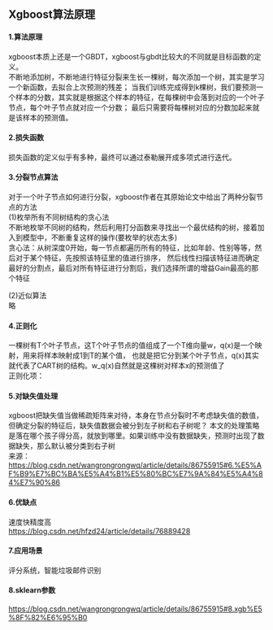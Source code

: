 ## Xgboost算法原理

#### 1.算法原理  
xgboost本质上还是一个GBDT，xgboost与gbdt比较大的不同就是目标函数的定义。  
不断地添加树，不断地进行特征分裂来生长一棵树，每次添加一个树，其实是学习一个新函数，去拟合上次预测的残差；
当我们训练完成得到k棵树，我们要预测一个样本的分数，其实就是根据这个样本的特征，在每棵树中会落到对应的一个叶子节点，每个叶子节点就对应一个分数；
最后只需要将每棵树对应的分数加起来就是该样本的预测值。  

#### 2.损失函数
损失函数的定义似乎有多种，最终可以通过泰勒展开成多项式进行迭代。  

#### 3.分裂节点算法  
对于一个叶子节点如何进行分裂，xgboost作者在其原始论文中给出了两种分裂节点的方法  
(1)枚举所有不同树结构的贪心法  
不断地枚举不同树的结构，然后利用打分函数来寻找出一个最优结构的树，接着加入到模型中，不断重复这样的操作(要枚举的状态太多)  
贪心法：从树深度0开始，每一节点都遍历所有的特征，比如年龄、性别等等，然后对于某个特征，先按照该特征里的值进行排序，
然后线性扫描该特征进而确定最好的分割点，最后对所有特征进行分割后，我们选择所谓的增益Gain最高的那个特征  

(2)近似算法  
略  

#### 4.正则化
一棵树有T个叶子节点，这T个叶子节点的值组成了一个T维向量w，q(x)是一个映射，用来将样本映射成1到T的某个值，
也就是把它分到某个叶子节点，q(x)其实就代表了CART树的结构。w_q(x)自然就是这棵树对样本x的预测值了  
正则化项：


#### 5.对缺失值处理  
xgboost把缺失值当做稀疏矩阵来对待，本身在节点分裂时不考虑缺失值的数值，但确定分裂的特征后，缺失值数据会被分到左子树和右子树呢？
本文的处理策略是落在哪个孩子得分高，就放到哪里。如果训练中没有数据缺失，预测时出现了数据缺失，那么默认被分类到右子树  
来源：https://blog.csdn.net/wangrongrongwq/article/details/86755915#6.%E5%AF%B9%E7%BC%BA%E5%A4%B1%E5%80%BC%E7%9A%84%E5%A4%84%E7%90%86

#### 6.优缺点  
速度快精度高  
https://blog.csdn.net/hfzd24/article/details/76889428  

#### 7.应用场景  
评分系统，智能垃圾邮件识别  

#### 8.sklearn参数  
https://blog.csdn.net/wangrongrongwq/article/details/86755915#8.xgb%E5%8F%82%E6%95%B0
